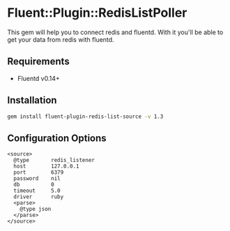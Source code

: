 # Fluent::Plugin::RedisListPoller

This gem will help you to connect redis and fluentd. With it you'll be able to get your data from redis with fluentd.

## Requirements

* Fluentd v0.14+

## Installation

```bash
gem install fluent-plugin-redis-list-source -v 1.3
```

## Configuration Options

```
<source>
  @type       redis_listener
  host        127.0.0.1
  port        6379
  password    nil
  db          0
  timeout     5.0
  driver      ruby
  <parse>
    @type json
  </parse>
</source>
```
